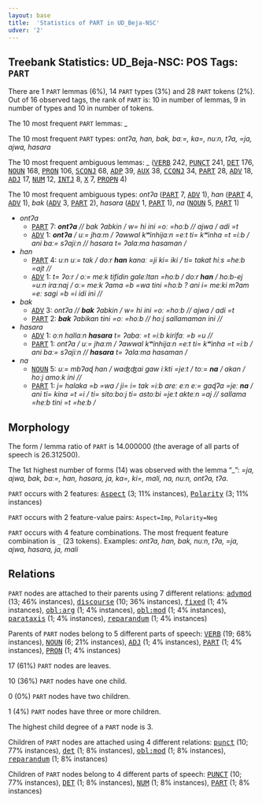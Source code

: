 ```yaml
---
layout: base
title:  'Statistics of PART in UD_Beja-NSC'
udver: '2'
---
```


## Treebank Statistics: UD_Beja-NSC: POS Tags: `PART`

There are 1 `PART` lemmas (6%), 14 `PART` types (3%) and 28 `PART` tokens (2%).
Out of 16 observed tags, the rank of `PART` is: 10 in number of lemmas, 9 in number of types and 10 in number of tokens.

The 10 most frequent `PART` lemmas: <em>_</em>

The 10 most frequent `PART` types:  <em>ontʔa, han, bak, baː=, ka=, nuːn, tʔa, =ja, ajwa, hasara</em>

The 10 most frequent ambiguous lemmas: <em>_</em> (<tt><a href="bej_nsc-pos-VERB.html">VERB</a></tt> 242, <tt><a href="bej_nsc-pos-PUNCT.html">PUNCT</a></tt> 241, <tt><a href="bej_nsc-pos-DET.html">DET</a></tt> 176, <tt><a href="bej_nsc-pos-NOUN.html">NOUN</a></tt> 168, <tt><a href="bej_nsc-pos-PRON.html">PRON</a></tt> 106, <tt><a href="bej_nsc-pos-SCONJ.html">SCONJ</a></tt> 68, <tt><a href="bej_nsc-pos-ADP.html">ADP</a></tt> 39, <tt><a href="bej_nsc-pos-AUX.html">AUX</a></tt> 38, <tt><a href="bej_nsc-pos-CCONJ.html">CCONJ</a></tt> 34, <tt><a href="bej_nsc-pos-PART.html">PART</a></tt> 28, <tt><a href="bej_nsc-pos-ADV.html">ADV</a></tt> 18, <tt><a href="bej_nsc-pos-ADJ.html">ADJ</a></tt> 17, <tt><a href="bej_nsc-pos-NUM.html">NUM</a></tt> 12, <tt><a href="bej_nsc-pos-INTJ.html">INTJ</a></tt> 8, <tt><a href="bej_nsc-pos-X.html">X</a></tt> 7, <tt><a href="bej_nsc-pos-PROPN.html">PROPN</a></tt> 4)

The 10 most frequent ambiguous types:  <em>ontʔa</em> (<tt><a href="bej_nsc-pos-PART.html">PART</a></tt> 7, <tt><a href="bej_nsc-pos-ADV.html">ADV</a></tt> 1), <em>han</em> (<tt><a href="bej_nsc-pos-PART.html">PART</a></tt> 4, <tt><a href="bej_nsc-pos-ADV.html">ADV</a></tt> 1), <em>bak</em> (<tt><a href="bej_nsc-pos-ADV.html">ADV</a></tt> 3, <tt><a href="bej_nsc-pos-PART.html">PART</a></tt> 2), <em>hasara</em> (<tt><a href="bej_nsc-pos-ADV.html">ADV</a></tt> 1, <tt><a href="bej_nsc-pos-PART.html">PART</a></tt> 1), <em>na</em> (<tt><a href="bej_nsc-pos-NOUN.html">NOUN</a></tt> 5, <tt><a href="bej_nsc-pos-PART.html">PART</a></tt> 1)


* <em>ontʔa</em>
  * <tt><a href="bej_nsc-pos-PART.html">PART</a></tt> 7: <em><b>ontʔa</b> // bak ʔabkin / w= hi ini =oː =hoːb // ajwa / adi =t</em>
  * <tt><a href="bej_nsc-pos-ADV.html">ADV</a></tt> 1: <em><b>ontʔa</b> / uː= jhaːm / ʔawwal kʷinhijaːn =eːt ti= kʷinha =t =iːb / ani baː= sʔajiːn // hasara t= ʔalaːma hasaman /</em>
* <em>han</em>
  * <tt><a href="bej_nsc-pos-PART.html">PART</a></tt> 4: <em>uːn uː= tak / doːr <b>han</b> kanaː =ji ki= iki / ti= takat hiːs =heːb =ajt //</em>
  * <tt><a href="bej_nsc-pos-ADV.html">ADV</a></tt> 1: <em>t= ʔoːr / oː= meːk tifidin galeːltan =hoːb / doːr <b>han</b> / hoːb-ej =uːn iraːnaj / oː= meːk ʔama =b =wa tini =hoːb ? ani i= meːki mʔam =eː sagi =b =i idi ini //</em>
* <em>bak</em>
  * <tt><a href="bej_nsc-pos-ADV.html">ADV</a></tt> 3: <em>ontʔa // <b>bak</b> ʔabkin / w= hi ini =oː =hoːb // ajwa / adi =t</em>
  * <tt><a href="bej_nsc-pos-PART.html">PART</a></tt> 2: <em><b>bak</b> ʔabikan tini =oː =hoːb // hoːj sallamaman ini //</em>
* <em>hasara</em>
  * <tt><a href="bej_nsc-pos-ADV.html">ADV</a></tt> 1: <em>oːn hallaːn <b>hasara</b> t= ʔabaː =t =iːb kirifaː =b =u //</em>
  * <tt><a href="bej_nsc-pos-PART.html">PART</a></tt> 1: <em>ontʔa / uː= jhaːm / ʔawwal kʷinhijaːn =eːt ti= kʷinha =t =iːb / ani baː= sʔajiːn // <b>hasara</b> t= ʔalaːma hasaman /</em>
* <em>na</em>
  * <tt><a href="bej_nsc-pos-NOUN.html">NOUN</a></tt> 5: <em>uː= mbʔaɖ han / waʤʤai gaw iːkti =jeːt / toː= <b>na</b> / akan / hoːj amoːk ini //</em>
  * <tt><a href="bej_nsc-pos-PART.html">PART</a></tt> 1: <em>j= halaka =b =wa / ji= i= tak =iːb areː eːn eː= gaɖʔa =jeː <b>na</b> / ani ti= kina =t =i / ti= sitoːboːj ti= astoːbi =jeːt akteːn =aj // sallama =heːb tini =t =heːb /</em>

## Morphology

The form / lemma ratio of `PART` is 14.000000 (the average of all parts of speech is 26.312500).

The 1st highest number of forms (14) was observed with the lemma “_”: <em>=ja, ajwa, bak, baː=, han, hasara, ja, ka=, ki=, mali, na, nuːn, ontʔa, tʔa</em>.

`PART` occurs with 2 features: <tt><a href="bej_nsc-feat-Aspect.html">Aspect</a></tt> (3; 11% instances), <tt><a href="bej_nsc-feat-Polarity.html">Polarity</a></tt> (3; 11% instances)

`PART` occurs with 2 feature-value pairs: `Aspect=Imp`, `Polarity=Neg`

`PART` occurs with 4 feature combinations.
The most frequent feature combination is `_` (23 tokens).
Examples: <em>ontʔa, han, bak, nuːn, tʔa, =ja, ajwa, hasara, ja, mali</em>


## Relations

`PART` nodes are attached to their parents using 7 different relations: <tt><a href="bej_nsc-dep-advmod.html">advmod</a></tt> (13; 46% instances), <tt><a href="bej_nsc-dep-discourse.html">discourse</a></tt> (10; 36% instances), <tt><a href="bej_nsc-dep-fixed.html">fixed</a></tt> (1; 4% instances), <tt><a href="bej_nsc-dep-obl-arg.html">obl:arg</a></tt> (1; 4% instances), <tt><a href="bej_nsc-dep-obl-mod.html">obl:mod</a></tt> (1; 4% instances), <tt><a href="bej_nsc-dep-parataxis.html">parataxis</a></tt> (1; 4% instances), <tt><a href="bej_nsc-dep-reparandum.html">reparandum</a></tt> (1; 4% instances)

Parents of `PART` nodes belong to 5 different parts of speech: <tt><a href="bej_nsc-pos-VERB.html">VERB</a></tt> (19; 68% instances), <tt><a href="bej_nsc-pos-NOUN.html">NOUN</a></tt> (6; 21% instances), <tt><a href="bej_nsc-pos-ADJ.html">ADJ</a></tt> (1; 4% instances), <tt><a href="bej_nsc-pos-PART.html">PART</a></tt> (1; 4% instances), <tt><a href="bej_nsc-pos-PRON.html">PRON</a></tt> (1; 4% instances)

17 (61%) `PART` nodes are leaves.

10 (36%) `PART` nodes have one child.

0 (0%) `PART` nodes have two children.

1 (4%) `PART` nodes have three or more children.

The highest child degree of a `PART` node is 3.

Children of `PART` nodes are attached using 4 different relations: <tt><a href="bej_nsc-dep-punct.html">punct</a></tt> (10; 77% instances), <tt><a href="bej_nsc-dep-det.html">det</a></tt> (1; 8% instances), <tt><a href="bej_nsc-dep-obl-mod.html">obl:mod</a></tt> (1; 8% instances), <tt><a href="bej_nsc-dep-reparandum.html">reparandum</a></tt> (1; 8% instances)

Children of `PART` nodes belong to 4 different parts of speech: <tt><a href="bej_nsc-pos-PUNCT.html">PUNCT</a></tt> (10; 77% instances), <tt><a href="bej_nsc-pos-DET.html">DET</a></tt> (1; 8% instances), <tt><a href="bej_nsc-pos-NUM.html">NUM</a></tt> (1; 8% instances), <tt><a href="bej_nsc-pos-PART.html">PART</a></tt> (1; 8% instances)


